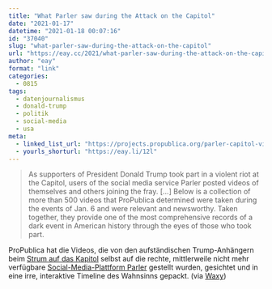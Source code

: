 ```yaml
---
title: "What Parler saw during the Attack on the Capitol"
date: "2021-01-17"
datetime: "2021-01-18 00:07:16"
id: "37040"
slug: "what-parler-saw-during-the-attack-on-the-capitol"
url: "https://eay.cc/2021/what-parler-saw-during-the-attack-on-the-capitol/"
author: "eay"
format: "link"
categories:
  - 0815
tags:
  - datenjournalismus
  - donald-trump
  - politik
  - social-media
  - usa
meta:
  - linked_list_url: "https://projects.propublica.org/parler-capitol-videos/"
  - yourls_shorturl: "https://eay.li/12l"
---
```


> As supporters of President Donald Trump took part in a violent riot at the Capitol, users of the social media service Parler posted videos of themselves and others joining the fray. \[…\] Below is a collection of more than 500 videos that ProPublica determined were taken during the events of Jan. 6 and were relevant and newsworthy. Taken together, they provide one of the most comprehensive records of a dark event in American history through the eyes of those who took part.

ProPublica hat die Videos, die von den aufständischen Trump-Anhängern beim [Strum auf das Kapitol](https://de.wikipedia.org/wiki/Sturm_auf_das_Kapitol_in_Washington_2021) selbst auf die rechte, mittlerweile nicht mehr verfügbare [Social-Media-Plattform Parler](https://de.wikipedia.org/wiki/Parler_(Soziales_Netzwerk)) gestellt wurden, gesichtet und in eine irre, interaktive Timeline des Wahnsinns gepackt. (via [Waxy](https://waxy.org/))
